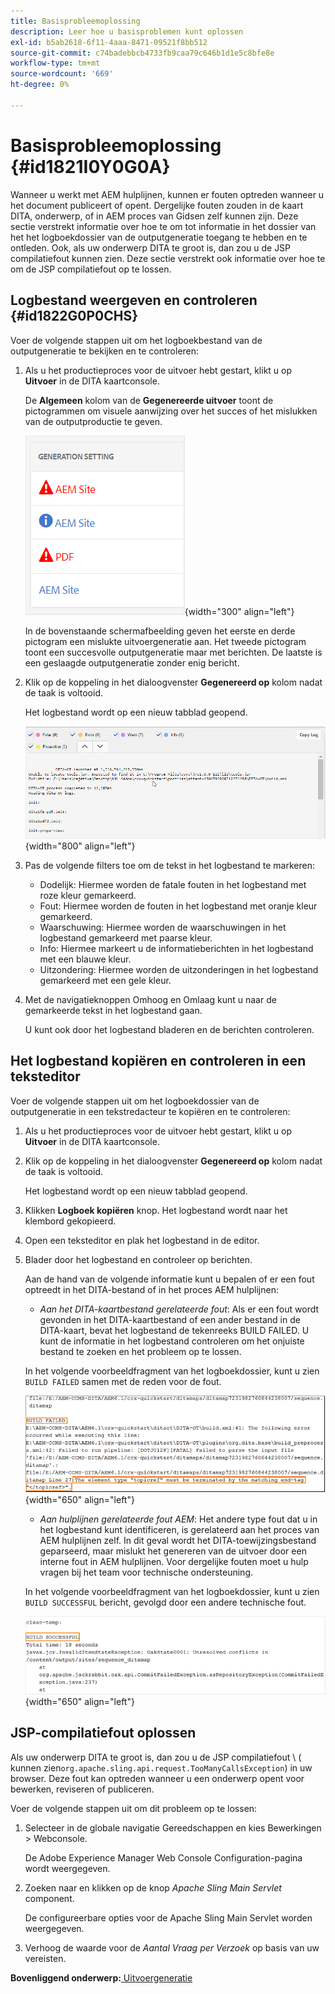 ```yaml
---
title: Basisprobleemoplossing
description: Leer hoe u basisproblemen kunt oplossen
exl-id: b5ab2618-6f11-4aaa-8471-09521f8bb512
source-git-commit: c74badebbcb4733fb9caa79c646b1d1e5c8bfe8e
workflow-type: tm+mt
source-wordcount: '669'
ht-degree: 0%

---
```


# Basisprobleemoplossing {#id1821I0Y0G0A}

Wanneer u werkt met AEM hulplijnen, kunnen er fouten optreden wanneer u het document publiceert of opent. Dergelijke fouten zouden in de kaart DITA, onderwerp, of in AEM proces van Gidsen zelf kunnen zijn. Deze sectie verstrekt informatie over hoe te om tot informatie in het dossier van het het logboekdossier van de outputgeneratie toegang te hebben en te ontleden. Ook, als uw onderwerp DITA te groot is, dan zou u de JSP compilatiefout kunnen zien. Deze sectie verstrekt ook informatie over hoe te om de JSP compilatiefout op te lossen.

## Logbestand weergeven en controleren {#id1822G0P0CHS}

Voer de volgende stappen uit om het logboekbestand van de outputgeneratie te bekijken en te controleren:

1. Als u het productieproces voor de uitvoer hebt gestart, klikt u op **Uitvoer** in de DITA kaartconsole.

   De **Algemeen** kolom van de **Gegenereerde uitvoer** toont de pictogrammen om visuele aanwijzing over het succes of het mislukken van de outputproductie te geven.

   ![](images/output-general-settings.png){width="300" align="left"}

   In de bovenstaande schermafbeelding geven het eerste en derde pictogram een mislukte uitvoergeneratie aan. Het tweede pictogram toont een succesvolle outputgeneratie maar met berichten. De laatste is een geslaagde outputgeneratie zonder enig bericht.

1. Klik op de koppeling in het dialoogvenster **Gegenereerd op** kolom nadat de taak is voltooid.

   Het logbestand wordt op een nieuw tabblad geopend.

   ![](images/log-file.png){width="800" align="left"}

1. Pas de volgende filters toe om de tekst in het logbestand te markeren:
   - Dodelijk: Hiermee worden de fatale fouten in het logbestand met roze kleur gemarkeerd.
   - Fout: Hiermee worden de fouten in het logbestand met oranje kleur gemarkeerd.
   - Waarschuwing: Hiermee worden de waarschuwingen in het logbestand gemarkeerd met paarse kleur.
   - Info: Hiermee markeert u de informatieberichten in het logbestand met een blauwe kleur.
   - Uitzondering: Hiermee worden de uitzonderingen in het logbestand gemarkeerd met een gele kleur.
1. Met de navigatieknoppen Omhoog en Omlaag kunt u naar de gemarkeerde tekst in het logbestand gaan.

   U kunt ook door het logbestand bladeren en de berichten controleren.


## Het logbestand kopiëren en controleren in een teksteditor

Voer de volgende stappen uit om het logboekdossier van de outputgeneratie in een tekstredacteur te kopiëren en te controleren:

1. Als u het productieproces voor de uitvoer hebt gestart, klikt u op **Uitvoer** in de DITA kaartconsole.

1. Klik op de koppeling in het dialoogvenster **Gegenereerd op** kolom nadat de taak is voltooid.

   Het logbestand wordt op een nieuw tabblad geopend.

1. Klikken **Logboek kopiëren** knop. Het logbestand wordt naar het klembord gekopieerd.
1. Open een teksteditor en plak het logbestand in de editor.

1. Blader door het logbestand en controleer op berichten.

   Aan de hand van de volgende informatie kunt u bepalen of er een fout optreedt in het DITA-bestand of in het proces AEM hulplijnen:

   - *Aan het DITA-kaartbestand gerelateerde fout*: Als er een fout wordt gevonden in het DITA-kaartbestand of een ander bestand in de DITA-kaart, bevat het logbestand de tekenreeks BUILD FAILED. U kunt de informatie in het logbestand controleren om het onjuiste bestand te zoeken en het probleem op te lossen.

   In het volgende voorbeeldfragment van het logboekdossier, kunt u zien `BUILD FAILED` samen met de reden voor de fout.

   ![](images/dita-error-in-log-file.png){width="650" align="left"}

   - *Aan hulplijnen gerelateerde fout AEM*: Het andere type fout dat u in het logbestand kunt identificeren, is gerelateerd aan het proces van AEM hulplijnen zelf. In dit geval wordt het DITA-toewijzingsbestand geparseerd, maar mislukt het genereren van de uitvoer door een interne fout in AEM hulplijnen. Voor dergelijke fouten moet u hulp vragen bij het team voor technische ondersteuning.

   In het volgende voorbeeldfragment van het logboekdossier, kunt u zien `BUILD SUCCESSFUL` bericht, gevolgd door een andere technische fout.

   ![](images/process-error-in-log-file.png){width="650" align="left"}


## JSP-compilatiefout oplossen

Als uw onderwerp DITA te groot is, dan zou u de JSP compilatiefout \ ( kunnen zien`org.apache.sling.api.request.TooManyCallsException`\) in uw browser. Deze fout kan optreden wanneer u een onderwerp opent voor bewerken, reviseren of publiceren.

Voer de volgende stappen uit om dit probleem op te lossen:

1. Selecteer in de globale navigatie Gereedschappen en kies Bewerkingen \> Webconsole.

   De Adobe Experience Manager Web Console Configuration-pagina wordt weergegeven.

1. Zoeken naar en klikken op de knop *Apache Sling Main Servlet* component.

   De configureerbare opties voor de Apache Sling Main Servlet worden weergegeven.

1. Verhoog de waarde voor de *Aantal Vraag per Verzoek* op basis van uw vereisten.


**Bovenliggend onderwerp:**[ Uitvoergeneratie](generate-output.md)
